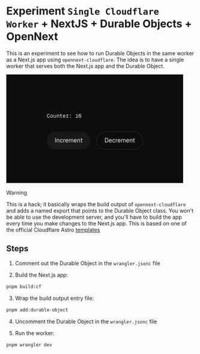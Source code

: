# Experiment `Single Cloudflare Worker` + NextJS + Durable Objects + OpenNext

This is an experiment to see how to run Durable Objects in the same worker as a Next.js app using `opennext-cloudflare`.
The idea is to have a single worker that serves both the Next.js app and the Durable Object.


![Screenshot of demo using Durable Object + NextJS + OpenNext Cloudflare](./demo.png)


> [!WARNING]
> This is a hack; it basically wraps the build output of `opennext-cloudflare` and adds a named export that points to the Durable Object class.
> You won't be able to use the development server, and you'll have to build the app every time you make changes to the Next.js app.
> This is based on one of the official Cloudflare Astro [templates](https://github.com/cloudflare/templates/blob/3ecfc97322d771cda2c2428cacdc1b5cf916e6e0/saas-admin-template/package.json#L57)

## Steps

1. Comment out the Durable Object in the `wrangler.jsonc` file

2. Build the Next.js app:

```bash
pnpm build:cf
```

3. Wrap the build output entry file:

```bash
pnpm add:durable-object
```

4. Uncomment the Durable Object in the `wrangler.jsonc` file

5. Run the worker:

```bash
pnpm wrangler dev
```
